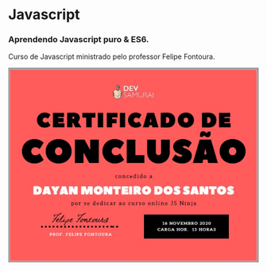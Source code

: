 # Javascript

### Aprendendo Javascript puro &  ES6.

Curso de Javascript ministrado pelo professor Felipe Fontoura.


![diploma](https://github.com/DayanMonteiro/Javascript/blob/master/diploma%20JS.jpg)
